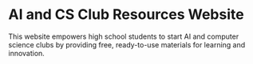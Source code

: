 # AI and CS Club Resources Website

This website empowers high school students to start AI and computer science clubs by providing free, ready-to-use materials for learning and innovation.
